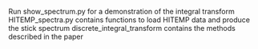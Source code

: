 Run show_spectrum.py for a demonstration of the integral transform
HITEMP_spectra.py contains functions to load HITEMP data and produce the stick spectrum
discrete_integral_transform contains the methods described in the paper
